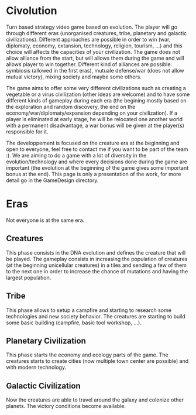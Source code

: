 # Civolution
Turn based strategy video game based on evolution.
The player will go through different eras (unorganised creatures, tribe, planetary and galactic civilizations).
Different approaches are possible in order to win (war, diplomaty, economy, extansion, technology, religion, tourism, ...) and this choice will affects the capacities of your civilization. The game does not allow alliance from the start, but will allows them during the game and will allows player to win together.
Different kind of alliances are possible: symbiosis (allowed in the first eras), mutuale defense/war (does not allow mutual victory), mixing society and maybe some others.

The game aims to offer some very different civilizations such as creating a vegetable or a virus civilization (other ideas are welcome) and to have some different kinds of gameplay during each era (the begining mostly based on the exploration and random discovery, the end on the economy/war/diplomaty/expansion depending on your civilization).
If a player is eliminated at early stage, he will be relocated one another world with a permanent disadvantage, a war bonus will be given at the player(s) responsible for it.

The developpement is focused on the creature era at the beginning and open to everyone, feel free to contact me if you want to be part of the team :).
We are aiming to do a game with a lot of diversity in the evolution/technology and where every decisions done during the game are important (the evolution at the beginning of the game gives some important bonus at the end). This page is only a presentation of the work, for more detail go in the GameDesign directory.

# Eras

Not everyone is at the same era.

Creatures
---------

This phase consists in the DNA evolution and defines the creature that will be played. The gameplay consists in increasing the population of creatures (at the beginning unicellular creatures) in a tiles and sending a few of them to the next one in order to increase the chance of mutations and having the largest population.

Tribe
-----

This phase allows to setup a campfire and starting to research some technologies and new society behavior. The creatures are starting to build some basic building (campfire, basic tool workshop, ...).

Planetary Civilization
----------------------

This phase starts the economy and ecology parts of the game. The creatures starts to create cities (now multiple town center are possible) and with modern technology.

Galactic Civilization
---------------------

Now the creatures are able to travel around the galaxy and colonize other planets. The victory conditions become available.
